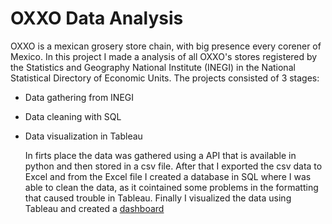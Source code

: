 # OXXO Data Analysis

OXXO is a mexican grosery store chain, with big presence every corener of Mexico. In this project I made a analysis of all OXXO's stores registered by the Statistics and Geography National Institute (INEGI) in the National Statistical Directory of Economic Units.
The projects consisted of 3 stages:
- Data gathering from INEGI
- Data cleaning with SQL
- Data visualization in Tableau

  In firts place the data was gathered using a API that is available in python and then stored in a csv file. After that I exported the csv data to Excel and from the Excel file I created a database in SQL where I was able to clean the data, as it cointained some problems in the formatting that caused trouble in Tableau. Finally I visualized the data using Tableau and created a   [dashboard](https://github.com/LuisGmo01/Portfolio_LuisVillarreal/blob/main/OXXO_Data_Analysis/OXXO_dashboard.png)

